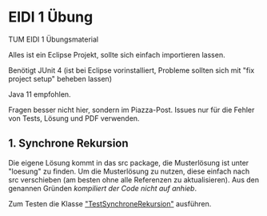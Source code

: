 # EIDI 1 Übung
TUM EIDI 1 Übungsmaterial

Alles ist ein Eclipse Projekt, sollte sich einfach importieren lassen.

Benötigt JUnit 4 (ist bei Eclipse vorinstalliert, Probleme sollten sich mit "fix project setup" beheben lassen)

Java 11 empfohlen.

Fragen besser nicht hier, sondern im Piazza-Post. Issues nur für die Fehler von Tests, Lösung und PDF verwenden.

## 1. Synchrone Rekursion
Die eigene  Lösung kommt in das src package, die Musterlösung ist unter "loesung" zu finden. 
Um die Musterlösung zu nutzen, diese einfach nach src verschieben (am besten ohne alle Referenzen zu aktualisieren).
Aus den genannen Gründen *kompiliert der Code nicht auf anhieb*.

Zum Testen die Klasse ["TestSynchroneRekursion"](ueb_batt_1/tests/TestSynchroneRekursion.java) ausführen.
